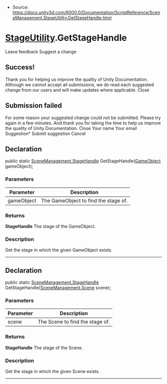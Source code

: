 * Source: https://docs.unity3d.com/6000.0/Documentation/ScriptReference/SceneManagement.StageUtility.GetStageHandle.html

#  [StageUtility](https://docs.unity3d.com/6000.0/Documentation/ScriptReference/SceneManagement.StageUtility.html).GetStageHandle
Leave feedback
Suggest a change
## Success!
Thank you for helping us improve the quality of Unity Documentation. Although we cannot accept all submissions, we do read each suggested change from our users and will make updates where applicable.
Close
## Submission failed
For some reason your suggested change could not be submitted. Please <a>try again</a> in a few minutes. And thank you for taking the time to help us improve the quality of Unity Documentation.
Close
Your name Your email Suggestion* Submit suggestion
Cancel
## Declaration
public static [SceneManagement.StageHandle](https://docs.unity3d.com/6000.0/Documentation/ScriptReference/SceneManagement.StageHandle.html) GetStageHandle([GameObject](https://docs.unity3d.com/6000.0/Documentation/ScriptReference/GameObject.html) gameObject); 
### Parameters
Parameter | Description  
---|---  
gameObject | The GameObject to find the stage of.  
### Returns
**StageHandle** The stage of the GameObject. 
### Description
Get the stage in which the given GameObject exists.
* * *
## Declaration
public static [SceneManagement.StageHandle](https://docs.unity3d.com/6000.0/Documentation/ScriptReference/SceneManagement.StageHandle.html) GetStageHandle([SceneManagement.Scene](https://docs.unity3d.com/6000.0/Documentation/ScriptReference/SceneManagement.Scene.html) scene); 
### Parameters
Parameter | Description  
---|---  
scene | The Scene to find the stage of.  
### Returns
**StageHandle** The stage of the Scene. 
### Description
Get the stage in which the given Scene exists.
* * *
